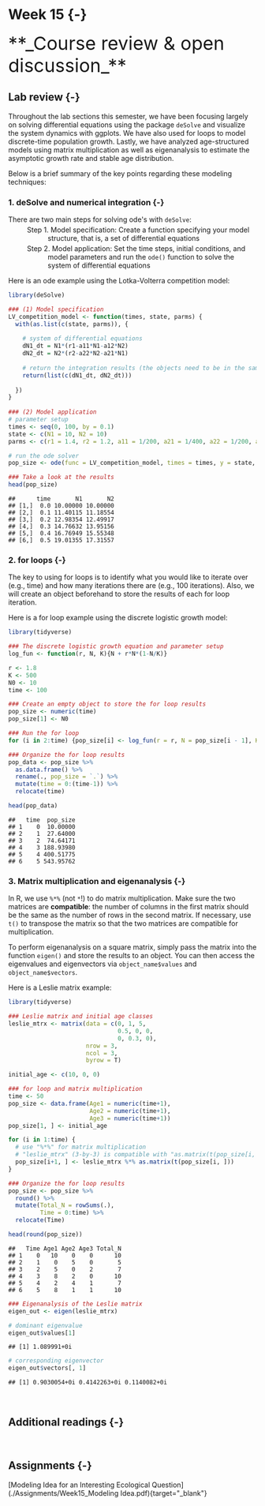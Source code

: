 

# Week 15 {-} 
<div style = "font-size: 28pt"> **_Course review & open discussion_**</div>

## Lab review {-}

Throughout the lab sections this semester, we have been focusing largely on solving differential equations using the package `deSolve` and visualize the system dynamics with ggplots. We have also used for loops to model discrete-time population growth. Lastly, we have analyzed age-structured models using matrix multiplication as well as eigenanalysis to estimate the asymptotic growth rate and stable age distribution.    

Below is a brief summary of the key points regarding these modeling techniques:

### 1. deSolve and numerical integration {-}

There are two main steps for solving ode's with `deSolve`:

<span id = "aaa" style="display: block; margin-top: -10px; margin-left: 80px">Model specification: Create a function specifying your model structure, that is, a set of differential equations</span>

<span id = "bbb" style="display: block; margin-top: -10px; margin-left: 80px">Model application: Set the time steps, initial conditions, and model parameters and run the `ode()` function to solve the system of differential equations</span>

<style>

p span#aaa:before { 
  content: "Step 1. "; 
  display: inline-block;
  margin-left: -3em;
  margin-right: 0.3em;
}

p span#bbb:before { 
  content: "Step 2. "; 
  display: inline-block;
  margin-left: -3em;
  margin-right: 0.3em;
}

d-article table.lightable-paper {
  margin-bottom: 0px; 
}

</style>

Here is an ode example using the Lotka-Volterra competition model: 


```r
library(deSolve)

### (1) Model specification
LV_competition_model <- function(times, state, parms) {
  with(as.list(c(state, parms)), {
    
    # system of differential equations
    dN1_dt = N1*(r1-a11*N1-a12*N2)  
    dN2_dt = N2*(r2-a22*N2-a21*N1)
    
    # return the integration results (the objects need to be in the same order specified above)
    return(list(c(dN1_dt, dN2_dt)))
    
  })
}
  
### (2) Model application
# parameter setup
times <- seq(0, 100, by = 0.1)
state <- c(N1 = 10, N2 = 10)
parms <- c(r1 = 1.4, r2 = 1.2, a11 = 1/200, a21 = 1/400, a22 = 1/200, a12 = 1/300)

# run the ode solver
pop_size <- ode(func = LV_competition_model, times = times, y = state, parms = parms)

### Take a look at the results
head(pop_size)
```

```
##      time       N1       N2
## [1,]  0.0 10.00000 10.00000
## [2,]  0.1 11.40115 11.18554
## [3,]  0.2 12.98354 12.49917
## [4,]  0.3 14.76632 13.95156
## [5,]  0.4 16.76949 15.55348
## [6,]  0.5 19.01355 17.31557
```

### 2. for loops {-}

The key to using for loops is to identify what you would like to iterate over (e.g., time) and how many iterations there are (e.g., 100 iterations). Also, we will create an object beforehand to store the results of each for loop iteration.

Here is a for loop example using the discrete logistic growth model:


```r
library(tidyverse)

### The discrete logistic growth equation and parameter setup
log_fun <- function(r, N, K){N + r*N*(1-N/K)}  

r <- 1.8
K <- 500
N0 <- 10
time <- 100

### Create an empty object to store the for loop results
pop_size <- numeric(time)
pop_size[1] <- N0

### Run the for loop 
for (i in 2:time) {pop_size[i] <- log_fun(r = r, N = pop_size[i - 1], K = K)}

### Organize the for loop results
pop_data <- pop_size %>% 
  as.data.frame() %>% 
  rename(., pop_size = `.`) %>%
  mutate(time = 0:(time-1)) %>%
  relocate(time)

head(pop_data)
```

```
##   time  pop_size
## 1    0  10.00000
## 2    1  27.64000
## 3    2  74.64171
## 4    3 188.93980
## 5    4 400.51775
## 6    5 543.95762
```

### 3. Matrix multiplication and eigenanalysis {-}

In R, we use `%*%` (not `*`!) to do matrix multiplication. Make sure the two matrices are **compatible**: the number of columns in the first matrix should be the same as the number of rows in the second matrix. If necessary, use `t()` to transpose the matrix so that the two matrices are compatible for multiplication.

To perform eigenanalysis on a square matrix, simply pass the matrix into the function `eigen()` and store the results to an object. You can then access the eigenvalues and eigenvectors via `object_name$values` and `object_name$vectors`.

Here is a Leslie matrix example:


```r
library(tidyverse)

### Leslie matrix and initial age classes
leslie_mtrx <- matrix(data = c(0, 1, 5,
                               0.5, 0, 0,
                               0, 0.3, 0),
                      nrow = 3, 
                      ncol = 3,
                      byrow = T)

initial_age <- c(10, 0, 0)

### for loop and matrix multiplication
time <- 50
pop_size <- data.frame(Age1 = numeric(time+1),
                       Age2 = numeric(time+1),
                       Age3 = numeric(time+1))
pop_size[1, ] <- initial_age

for (i in 1:time) {
  # use "%*%" for matrix multiplication
  # "leslie_mtrx" (3-by-3) is compatible with "as.matrix(t(pop_size[i, ]))" (3-by-1)
  pop_size[i+1, ] <- leslie_mtrx %*% as.matrix(t(pop_size[i, ]))
}

### Organize the for loop results 
pop_size <- pop_size %>% 
  round() %>%
  mutate(Total_N = rowSums(.), 
         Time = 0:time) %>%
  relocate(Time)

head(round(pop_size)) 
```

```
##   Time Age1 Age2 Age3 Total_N
## 1    0   10    0    0      10
## 2    1    0    5    0       5
## 3    2    5    0    2       7
## 4    3    8    2    0      10
## 5    4    2    4    1       7
## 6    5    8    1    1      10
```

```r
### Eigenanalysis of the Leslie matrix
eigen_out <- eigen(leslie_mtrx)

# dominant eigenvalue
eigen_out$values[1] 
```

```
## [1] 1.089991+0i
```

```r
# corresponding eigenvector
eigen_out$vectors[, 1]
```

```
## [1] 0.9030054+0i 0.4142263+0i 0.1140082+0i
```

<br>

## Additional readings {-}

<br>

## Assignments {-}

[Modeling Idea for an Interesting Ecological Question](./Assignments/Week15_Modeling Idea.pdf){target="_blank"}


